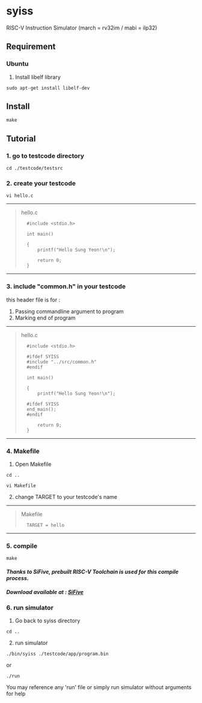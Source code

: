 # syiss
RISC-V Instruction Simulator 
(march = rv32im / mabi = ilp32)


## Requirement

### Ubuntu

1. Install libelf library


```
sudo apt-get install libelf-dev
```


## Install

	make

## Tutorial

### 1. go to testcode directory

 	cd ./testcode/testsrc

### 2. create your testcode

 	vi hello.c
 
 ***
> hello.c
> 
>	 	#include <stdio.h>
>	 
>	 	int main()
>	 
>	 	{
>	 		printf("Hello Sung Yeon!\n");
>	 
>	 		return 0;
>	 	}
 
 ***


### 3. include "common.h" in your testcode

 this header file is for :
  1. Passing commandline argument to program
  2. Marking end of program
 
 	 
 ***
> hello.c
> 
>	 	#include <stdio.h>
>	 
>	 	#ifdef SYISS
>	 	#include "../src/common.h"
>	 	#endif
>	 
>	 	int main()
>	 
>	 	{
>	 		printf("Hello Sung Yeon!\n");
>	 		
>	 	#ifdef SYISS
>	 	end_main();
>	 	#endif
>
>	 		return 0;
>	 	}
 
 
 ***

### 4. Makefile

  1. Open Makefile

 	cd ..
 
 	vi Makefile
 
  2. change TARGET to your testcode's name

***
> Makefile
> 
>	 	TARGET = hello

***

### 5. compile

```
make
```

#### _Thanks to SiFive, prebuilt RISC-V Toolchain is used for this compile process._
##### _Download available at : [SiFive](https://www.sifive.com/boards "semifive link")_

### 6. run simulator

 1. Go back to syiss directory


```
cd ..
```


 2. run simulator


```
./bin/syiss ./testcode/app/program.bin
```


or

```
./run
```

 You may reference any 'run' file or simply run simulator without arguments for help
